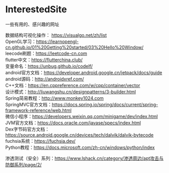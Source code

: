 # InterestedSite
一些有用的、感兴趣的网址

数据结构可视化操作： https://visualgo.net/zh/list <br>
OpenGL学习：https://learnopengl-cn.github.io/01%20Getting%20started/03%20Hello%20Window/ <br>
leecode刷题：https://leetcode-cn.com <br>
flutter中文：https://flutterchina.club/ <br>
变量命名：https://unbug.github.io/codelf/ <br>
android官方文档：https://developer.android.google.cn/jetpack/docs/guide <br>
android源码：http://androidxref.com/<br>
C++文档：https://en.cppreference.com/w/cpp/container/vector<br>
设计模式：http://liuwangshu.cn/designpatterns/3-builder.html <br>
Spring简易教程：http://www.monkey1024.com <br>
SpringMVC官方文档：https://docs.spring.io/spring/docs/current/spring-framework-reference/web.html <br>
微信小程序：https://developers.weixin.qq.com/minigame/dev/index.html<br>
JVM官方文档：https://docs.oracle.com/javase/specs/index.html<br>
Dex字节码官方文档：https://source.android.google.cn/devices/tech/dalvik/dalvik-bytecode<br>
fuchsia系统：https://fuchsia.dev/<br>
Python教程：https://docs.microsoft.com/zh-cn/windows/python/index<br>

渗透测试（安全）系列：https://www.lshack.cn/category/渗透周边/apt攻击与防御系列/page/2/<br>

